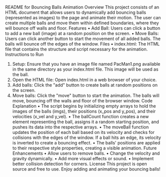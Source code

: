 README for Bouncing Balls Animation
Overview
This project consists of an HTML document that allows users to dynamically add bouncing balls (represented as images) to the page and animate their motion. The user can create multiple balls and move them within defined boundaries, where they will bounce off walls and floor.
Features
•	Add Ball: Users can click a button to add a new ball (image) at a random position on the screen.
•	Move Balls: Users can click another button to start the movement of all added balls. The balls will bounce off the edges of the window.
Files
•	index.html: The HTML file that contains the structure and script necessary for the animation.
Instructions to Run
1.	Setup: Ensure that you have an image file named PacMan1.png available in the same directory as your index.html file. This image will be used as the ball.
2.	Open the HTML file: Open index.html in a web browser of your choice.
3.	Add balls: Click the "add" button to create balls at random positions on the screen.
4.	Move balls: Click the "move" button to start the animation. The balls will move, bouncing off the walls and floor of the browser window.
Code Explanation
•	The script begins by initializing empty arrays to hold the images of the balls (imgs), their positions (x_pos and y_pos), and their velocities (x_vel and y_vel).
•	The ballCount function creates a new <img> element representing the ball, assigns it a random starting position, and pushes its data into the respective arrays.
•	The moveBall function updates the position of each ball based on its velocity and checks for collisions with the edges of the window. If a ball hits an edge, its velocity is inverted to create a bouncing effect.
•	The balls' positions are applied to their respective style properties, creating a visible animation.
Future Enhancements
•	Allow users to remove balls.
•	Change the velocity and gravity dynamically.
•	Add more visual effects or sound.
•	Implement better collision detection for corners.
License
This project is open source and free to use. Enjoy adding and animating your bouncing balls!
